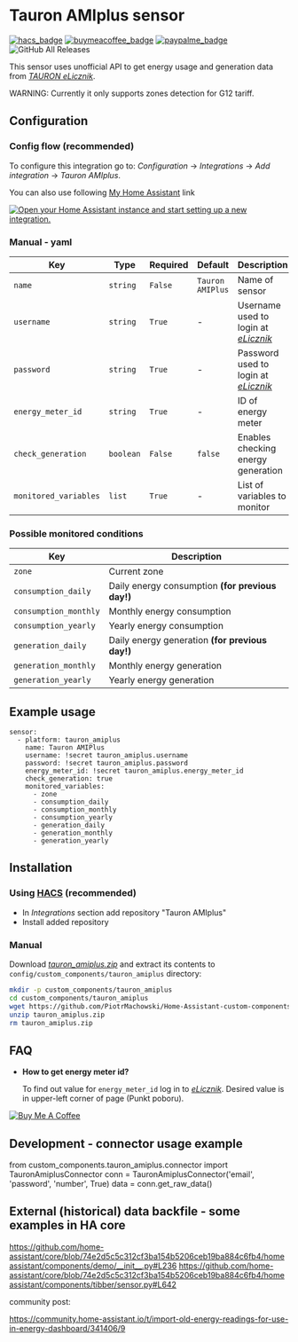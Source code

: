 # Tauron AMIplus sensor

[![hacs_badge](https://img.shields.io/badge/HACS-Default-orange.svg)](https://github.com/custom-components/hacs)
[![buymeacoffee_badge](https://img.shields.io/badge/Donate-Buy%20Me%20a%20Coffee-ff813f?style=flat)](https://www.buymeacoffee.com/PiotrMachowski)
[![paypalme_badge](https://img.shields.io/badge/Donate-PayPal-0070ba?style=flat)](https://paypal.me/PiMachowski)
![GitHub All Releases](https://img.shields.io/github/downloads/Piotrmachowski/Home-Assistant-custom-components-Tauron-AMIplus/total)

This sensor uses unofficial API to get energy usage and generation data from [*TAURON eLicznik*](https://elicznik.tauron-dystrybucja.pl).

WARNING: Currently it only supports zones detection for G12 tariff.

## Configuration

### Config flow (recommended)

To configure this integration go to: _Configuration_ -> _Integrations_ -> _Add integration_ -> _Tauron AMIplus_.

You can also use following [My Home Assistant](http://my.home-assistant.io/) link

[![Open your Home Assistant instance and start setting up a new integration.](https://my.home-assistant.io/badges/config_flow_start.svg)](https://my.home-assistant.io/redirect/config_flow_start/?domain=tauron_amiplus)

### Manual - yaml

| Key | Type | Required | Default | Description |
| --- | --- | --- | --- | --- |
| `name` | `string` | `False` | `Tauron AMIPlus` | Name of sensor |
| `username` | `string` | `True` | - | Username used to login at [*eLicznik*](https://elicznik.tauron-dystrybucja.pl) |
| `password` | `string` | `True` | - | Password used to login at [*eLicznik*](https://elicznik.tauron-dystrybucja.pl) |
| `energy_meter_id` | `string` | `True` | - | ID of energy meter |
| `check_generation` | `boolean` | `False` | `false` | Enables checking energy generation |
| `monitored_variables` | `list` | `True` | - | List of variables to monitor |

### Possible monitored conditions

| Key | Description |
| --- | --- | 
| `zone` | Current zone |
| `consumption_daily` | Daily energy consumption **(for previous day!)** |
| `consumption_monthly` | Monthly energy consumption |
| `consumption_yearly` | Yearly energy consumption |
| `generation_daily` | Daily energy generation **(for previous day!)** |
| `generation_monthly` | Monthly energy generation |
| `generation_yearly` | Yearly energy generation |

## Example usage

```
sensor:
  - platform: tauron_amiplus
    name: Tauron AMIPlus
    username: !secret tauron_amiplus.username
    password: !secret tauron_amiplus.password
    energy_meter_id: !secret tauron_amiplus.energy_meter_id
    check_generation: true
    monitored_variables:
      - zone
      - consumption_daily
      - consumption_monthly
      - consumption_yearly
      - generation_daily
      - generation_monthly
      - generation_yearly
```

## Installation

### Using [HACS](https://hacs.xyz/) (recommended)

* In _Integrations_ section add repository "Tauron AMIplus"
* Install added repository
 
### Manual

Download [*tauron_amiplus.zip*](https://github.com/PiotrMachowski/Home-Assistant-custom-components-Tauron-AMIplus/releases/latest/download/tauron_amiplus.zip) and extract its contents to `config/custom_components/tauron_amiplus` directory:
```bash
mkdir -p custom_components/tauron_amiplus
cd custom_components/tauron_amiplus
wget https://github.com/PiotrMachowski/Home-Assistant-custom-components-Tauron-AMIplus/releases/latest/download/tauron_amiplus.zip
unzip tauron_amiplus.zip
rm tauron_amiplus.zip
```

## FAQ

* **How to get energy meter id?**
  
  To find out value for `energy_meter_id` log in to [_*eLicznik*_](https://elicznik.tauron-dystrybucja.pl). Desired value is in upper-left corner of page (Punkt poboru).

<a href="https://www.buymeacoffee.com/PiotrMachowski" target="_blank"><img src="https://bmc-cdn.nyc3.digitaloceanspaces.com/BMC-button-images/custom_images/orange_img.png" alt="Buy Me A Coffee" style="height: auto !important;width: auto !important;" ></a>

## Development - connector usage example

from custom_components.tauron_amiplus.connector import TauronAmiplusConnector
conn = TauronAmiplusConnector('email', 'password', 'number', True)
data = conn.get_raw_data()


## External (historical) data backfile - some examples in HA core

https://github.com/home-assistant/core/blob/74e2d5c5c312cf3ba154b5206ceb19ba884c6fb4/homeassistant/components/demo/__init__.py#L236
https://github.com/home-assistant/core/blob/74e2d5c5c312cf3ba154b5206ceb19ba884c6fb4/homeassistant/components/tibber/sensor.py#L642

community post:

https://community.home-assistant.io/t/import-old-energy-readings-for-use-in-energy-dashboard/341406/9
